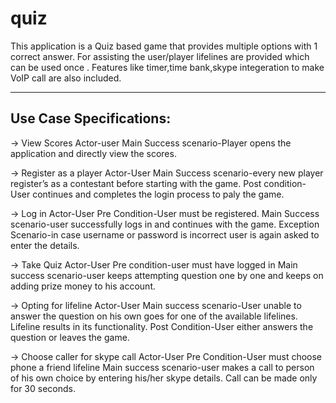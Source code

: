 # quiz
This application is a Quiz based game that provides multiple options with 1 correct answer. For assisting the user/player lifelines are provided which can be used once . Features like timer,time bank,skype integeration to make VoIP call are also included.
____________________________

Use Case Specifications:
----------------------
-> View Scores
  Actor-user
  Main Success scenario-Player opens the application and directly view
  the scores.
  
-> Register as a player
  Actor-User
  Main Success scenario-every new player register’s as a contestant before
  starting with the game.
  Post condition-User continues and completes the login process to paly
  the game.
  
  
-> Log in
  Actor-User
  Pre Condition-User must be registered.
  Main Success scenario-user successfully logs in and continues with the
  game.
  Exception Scenario-in case username or password is incorrect user is
  again asked to enter the details.
  
  
-> Take Quiz
  Actor-User
  Pre condition-user must have logged in
  Main success scenario-user keeps attempting question one by one and
  keeps on adding prize money to his account.
  
  
-> Opting for lifeline
  Actor-User
  Main success scenario-User unable to answer the question on his own
  goes for one of the available lifelines. Lifeline results in its functionality.
  Post Condition-User either answers the question or leaves the game.
  
  
-> Choose caller for skype call
  Actor-User
  Pre Condition-User must choose phone a friend lifeline
  Main success scenario-user makes a call to person of his own choice by
  entering his/her skype details. Call can be made only for 30 seconds.
